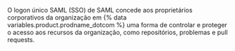 O logon único SAML (SSO) de SAML concede aos proprietários corporativos da organização em {% data variables.product.prodname_dotcom %} uma forma de controlar e proteger o acesso aos recursos da organização, como repositórios, problemas e pull requests.
